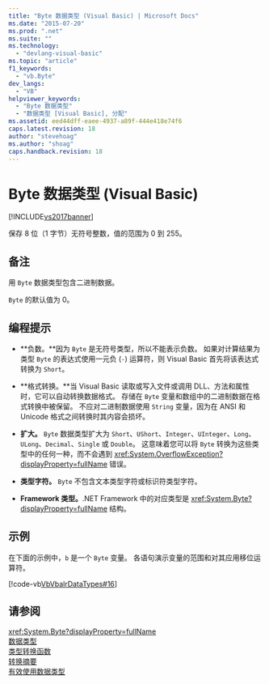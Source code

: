 ```yaml
---
title: "Byte 数据类型 (Visual Basic) | Microsoft Docs"
ms.date: "2015-07-20"
ms.prod: ".net"
ms.suite: ""
ms.technology: 
  - "devlang-visual-basic"
ms.topic: "article"
f1_keywords: 
  - "vb.Byte"
dev_langs: 
  - "VB"
helpviewer_keywords: 
  - "Byte 数据类型"
  - "数据类型 [Visual Basic], 分配"
ms.assetid: eed44dff-eaee-4937-a89f-444e418e74f6
caps.latest.revision: 18
author: "stevehoag"
ms.author: "shoag"
caps.handback.revision: 18
---
```

# Byte 数据类型 (Visual Basic)
[!INCLUDE[vs2017banner](../../../visual-basic/includes/vs2017banner.md)]

保存 8 位（1 字节）无符号整数，值的范围为 0 到 255。  
  
## 备注  
 用 `Byte` 数据类型包含二进制数据。  
  
 `Byte` 的默认值为 0。  
  
## 编程提示  
  
-   **负数。**因为 `Byte` 是无符号类型，所以不能表示负数。  如果对计算结果为类型 `Byte` 的表达式使用一元负 \(`-`\) 运算符，则 Visual Basic 首先将该表达式转换为 `Short`。  
  
-   **格式转换。**当 Visual Basic 读取或写入文件或调用 DLL、方法和属性时，它可以自动转换数据格式。  存储在 `Byte` 变量和数组中的二进制数据在格式转换中被保留。  不应对二进制数据使用 `String` 变量，因为在 ANSI 和 Unicode 格式之间转换时其内容会损坏。  
  
-   **扩大。** `Byte` 数据类型扩大为 `Short`、`UShort`、`Integer`、`UInteger`、`Long`、`ULong`、`Decimal`、`Single` 或 `Double`。  这意味着您可以将 `Byte` 转换为这些类型中的任何一种，而不会遇到 <xref:System.OverflowException?displayProperty=fullName> 错误。  
  
-   **类型字符。** `Byte` 不包含文本类型字符或标识符类型字符。  
  
-   **Framework 类型。**.NET Framework 中的对应类型是 <xref:System.Byte?displayProperty=fullName> 结构。  
  
## 示例  
 在下面的示例中，`b` 是一个 `Byte` 变量。  各语句演示变量的范围和对其应用移位运算符。  
  
 [!code-vb[VbVbalrDataTypes#16](../../../visual-basic/language-reference/data-types/codesnippet/VisualBasic/byte-data-type_1.vb)]  
  
## 请参阅  
 <xref:System.Byte?displayProperty=fullName>   
 [数据类型](../../../visual-basic/language-reference/data-types/data-type-summary.md)   
 [类型转换函数](../../../visual-basic/language-reference/functions/type-conversion-functions.md)   
 [转换摘要](../../../visual-basic/language-reference/keywords/conversion-summary.md)   
 [有效使用数据类型](../../../visual-basic/programming-guide/language-features/data-types/efficient-use-of-data-types.md)